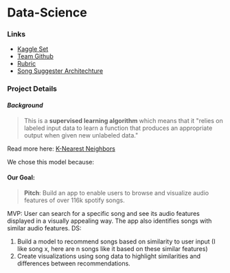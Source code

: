 # Data-Science

### Links

- [Kaggle Set](https://www.kaggle.com/tomigelo/spotify-audio-features)
- [Team Github](https://trello.com/c/i2p8e44L/5-ml-engineers)
- [Rubric](https://www.notion.so/Data-Science-Unit-4-814c17e421334cd8b3d2867d1d49f541)
- [Song Suggester Architechture](https://www.notion.so/Spotify-Song-Suggester-0fd8e64d69c54e03a7884eec81885dbc)

### Project Details

 #### *Background*

> This is a **supervised learning algorithm** which means that it "relies on labeled input data to learn a function that produces an appropriate output when given new unlabeled data."

Read more here: [K-Nearest Neighbors](https://towardsdatascience.com/machine-learning-basics-with-the-k-nearest-neighbors-algorithm-6a6e71d01761)


We chose this model because:


#### **Our Goal**:

> **Pitch**: Build an app to enable users to browse and visualize audio features of over 116k spotify songs.

MVP: User can search for a specific song and see its audio features displayed in a visually appealing way. The app also identifies songs with similar audio features.
DS:
1. Build a model to recommend songs based on similarity to user input (I like song x, here are n songs like it based on these similar features)
2. Create visualizations using song data to highlight similarities and differences between recommendations.
